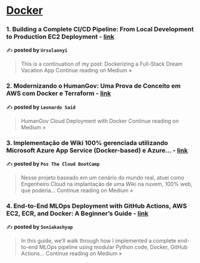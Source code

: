 
<h1><a href=https://medium.com/tag/docker/recommended target="_blank" rel="noopener noreferrer">Docker</a></h1>
<h3>1. Building a Complete CI/CD Pipeline: From Local Development to Production EC2 Deployment - <a href="https://medium.com/@ursulaonyi/building-a-complete-ci-cd-pipeline-from-local-development-to-production-ec2-deployment-c27dba4f1ca5?source=rss------docker-5" target="_blank" rel="noopener noreferrer">link</a></h3>

✍️ **posted by `Ursulaonyi`**

<blockquote>This is a continuation of my post: Dockerizing a Full-Stack Dream Vacation App
Continue reading on Medium »</blockquote>

<h3>2. Modernizando o HumanGov: Uma Prova de Conceito em AWS com Docker e Terraform - <a href="https://medium.com/@leonardo_said/modernizando-o-humangov-uma-prova-de-conceito-em-aws-com-docker-e-terraform-a9a19a83e23a?source=rss------docker-5" target="_blank" rel="noopener noreferrer">link</a></h3>

✍️ **posted by `Leonardo Said`**

<blockquote>HumanGov Cloud Deployment with Docker
Continue reading on Medium »</blockquote>

<h3>3. Implementação de Wiki 100% gerenciada utilizando Microsoft Azure App Service (Docker-based) e Azure… - <a href="https://medium.com/@pos.aws.mtp/implementa%C3%A7%C3%A3o-de-wiki-100-gerenciada-utilizando-microsoft-azure-app-service-docker-based-e-azure-d573b04265d9?source=rss------docker-5" target="_blank" rel="noopener noreferrer">link</a></h3>

✍️ **posted by `Pos The Cloud BootCamp`**

<blockquote>Nesse projeto baseado em um cenário do mundo real, atuei como Engenheiro Cloud na implantação de uma Wiki na nuvem, 100% web, que poderia…
Continue reading on Medium »</blockquote>

<h3>4. End-to-End MLOps Deployment with GitHub Actions, AWS EC2, ECR, and Docker: A Beginner’s Guide - <a href="https://medium.com/@soniakashyap001/end-to-end-mlops-deployment-with-github-actions-aws-ec2-ecr-and-docker-a-beginners-guide-c05e97452cd1?source=rss------docker-5" target="_blank" rel="noopener noreferrer">link</a></h3>

✍️ **posted by `Soniakashyap`**

<blockquote>In this guide, we’ll walk through how I implemented a complete end-to-end MLOps pipeline using modular Python code, Docker, GitHub Actions…
Continue reading on Medium »</blockquote>

